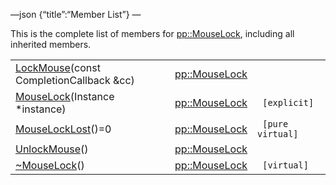 —json {“title”:“Member List”} —

This is the complete list of members for <a href="/docs/native-client/pepper_beta/cpp/classpp_1_1_mouse_lock/" class="el">pp::MouseLock</a>, including all inherited members.

<table><tbody><tr class="odd"><td><a href="/docs/native-client/pepper_beta/cpp/classpp_1_1_mouse_lock#ad17ce49daa092ec8ec6ca56aebf5b2cc" class="el">LockMouse</a>(const CompletionCallback &amp;cc)</td><td><a href="/docs/native-client/pepper_beta/cpp/classpp_1_1_mouse_lock/" class="el">pp::MouseLock</a></td><td></td></tr><tr class="even"><td><a href="/docs/native-client/pepper_beta/cpp/classpp_1_1_mouse_lock#a2c304f04bbcca852cfff575595de291f" class="el">MouseLock</a>(Instance *instance)</td><td><a href="/docs/native-client/pepper_beta/cpp/classpp_1_1_mouse_lock/" class="el">pp::MouseLock</a></td><td><code> [explicit]</code></td></tr><tr class="odd"><td><a href="/docs/native-client/pepper_beta/cpp/classpp_1_1_mouse_lock#a325767b75e132ae0c1ca7d4776f5d05c" class="el">MouseLockLost</a>()=0</td><td><a href="/docs/native-client/pepper_beta/cpp/classpp_1_1_mouse_lock/" class="el">pp::MouseLock</a></td><td><code> [pure virtual]</code></td></tr><tr class="even"><td><a href="/docs/native-client/pepper_beta/cpp/classpp_1_1_mouse_lock#ad896ad4a23395cc6735930437bfb92e6" class="el">UnlockMouse</a>()</td><td><a href="/docs/native-client/pepper_beta/cpp/classpp_1_1_mouse_lock/" class="el">pp::MouseLock</a></td><td></td></tr><tr class="odd"><td><a href="/docs/native-client/pepper_beta/cpp/classpp_1_1_mouse_lock#a2ac121eb177f22d69c46066d979e06a8" class="el">~MouseLock</a>()</td><td><a href="/docs/native-client/pepper_beta/cpp/classpp_1_1_mouse_lock/" class="el">pp::MouseLock</a></td><td><code> [virtual]</code></td></tr></tbody></table>
